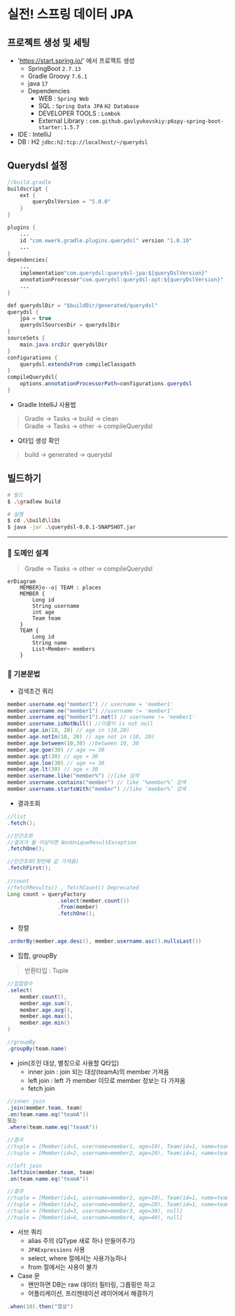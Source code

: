 # 실전! 스프링 데이터 JPA

## 프로젝트 생성 및 세팅
- 'https://start.spring.io/' 에서 프로젝트 생성
    - SpringBoot `2.7.13`
    - Gradle Groovy `7.6.1`
    - java `17`
    - Dependencies
        - WEB : `Spring Web`
        - SQL : `Spring Data JPA`  `H2 Database`
        - DEVELOPER TOOLS : `Lombok`
        - External Library : `com.github.gavlyukovskiy:p6spy-spring-boot-starter:1.5.7`
- IDE : IntelliJ
- DB : H2 `jdbc:h2:tcp://localhost/~/querydsl`

## Querydsl 설정
```java
//build.gradle
buildscript {
    ext {
        queryDslVersion = "5.0.0"   
    }
}

plugins {
    ...
    id "com.ewerk.gradle.plugins.querydsl" version "1.0.10"
    ...
}
dependencies{
    ...
    implementation"com.querydsl:querydsl-jpa:${queryDslVersion}"
    annotationProcessor"com.querydsl:querydsl-apt:${queryDslVersion}"
    ...
}

def querydslDir = "$buildDir/generated/querydsl"
querydsl {
    jpa = true
    querydslSourcesDir = querydslDir
}
sourceSets {
    main.java.srcDir querydslDir
}
configurations {
    querydsl.extendsFrom compileClasspath
}
compileQuerydsl{
    options.annotationProcessorPath=configurations.querydsl
}
```
- Gradle IntelliJ 사용법
> Gradle -> Tasks -> build -> clean  
> Gradle -> Tasks -> other -> compileQuerydsl
- Q타입 생성 확인
> build -> generated -> querydsl

## 빌드하기
```bash
# 빌드
$ .\gradlew build

# 실행
$ cd .\build\libs 
$ java -jar .\querydsl-0.0.1-SNAPSHOT.jar
```
---

### 💜 도메인 설계
> Gradle -> Tasks -> other -> compileQuerydsl
```mermaid
erDiagram
    MEMBER}o--o| TEAM : places
    MEMBER {
        Long id
        String username
        int age
        Team team
    }
    TEAM {
        Long id
        String name
        List~Member~ members
    }
```

### 💜 기본문법
- 검색조건 쿼리
```java
member.username.eq("member1") // username = 'member1' 
member.username.ne("member1") //username != 'member1' 
member.username.eq("member1").not() // username != 'member1'
member.username.isNotNull() //이름이 is not null
member.age.in(10, 20) // age in (10,20) 
member.age.notIn(10, 20) // age not in (10, 20) 
member.age.between(10,30) //between 10, 30
member.age.goe(30) // age >= 30 
member.age.gt(30) // age > 30 
member.age.loe(30) // age <= 30 
member.age.lt(30) // age < 30
member.username.like("member%") //like 검색 
member.username.contains("member") // like ‘%member%’ 검색 
member.username.startsWith("member") //like ‘member%’ 검색 
```
- 결과조회
```java
//list
.fetch();

//단건조회
//결과가 둘 이상이면 NonUniqueResultException
.fetchOne();

//단건조회(첫번째 값 가져옴)
.fetchFirst();
        
//count
//fetchResults() , fetchCount() Deprecated
Long count = queryFactory
                .select(member.count())
                .from(member)
                .fetchOne();
```
- 정렬
```java
.orderBy(member.age.desc(), member.username.asc().nullsLast())
```
- 집합, groupBy
> 반환타입 : Tuple
```java
//집합함수
.select(
    member.count(),
    member.age.sum(),
    member.age.avg(),
    member.age.max(),
    member.age.min()
)

//groupBy
.groupBy(team.name)
```
- join(조인 대상, 별칭으로 사용할 Q타입)
  - inner join : join 되는 대상(teamA)의 member 가져옴
  - left join : left 가 member 이므로 member 정보는 다 가져옴
  - fetch join 
```java
//inner join
.join(member.team, team)
.on(team.name.eq("teamA"))
또는
.where(team.name.eq("teamA"))

//결과
//tuple = [Member(id=1, username=member1, age=10), Team(id=1, name=teamA)]
//tuple = [Member(id=2, username=member2, age=20), Team(id=1, name=teamA)]

//left join
.leftJoin(member.team, team) 
.on(team.name.eq("teamA"))

//결과
//tuple = [Member(id=1, username=member1, age=10), Team(id=1, name=teamA)]
//tuple = [Member(id=2, username=member2, age=20), Team(id=1, name=teamA)]
//tuple = [Member(id=3, username=member3, age=30), null]
//tuple = [Member(id=4, username=member4, age=40), null]
```
- 서브 쿼리
    - alias 주의 (QType 새로 하나 만들어주기)
    - `JPAExpressions` 사용
    - select, where 절에서는 사용가능하나
    - from 절에서는 사용이 불가
- Case 문
  - 왠만하면 DB는 raw 데이터 필터링, 그룹핑만 하고
  - 어플리케이션, 프리젠테이션 레이어에서 해결하기
```java
.when(10).then("열살")
``` 
